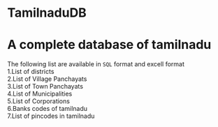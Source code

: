 # TamilnaduDB
<h1>A complete database of tamilnadu</h1>
The following list are available in <code>SQL</code> format and excell format<br>
1.List of districts<br>
2.List of Village Panchayats<br>
3.List of Town Panchayats<br>
4.List of Municipalities<br>
5.List of Corporations<br>
6.Banks codes of tamilnadu<br>
7.List of pincodes in tamilnadu 
